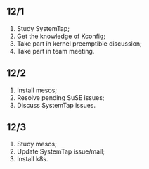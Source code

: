 ## 12/1
1. Study SystemTap;
2. Get the knowledge of Kconfig;
3. Take part in kernel preemptible discussion;
4. Take part in team meeting.

## 12/2
1. Install mesos;
2. Resolve pending SuSE issues;
3. Discuss SystemTap issues.

## 12/3
1. Study mesos;
2. Update SystemTap issue/mail;
3. Install k8s.
